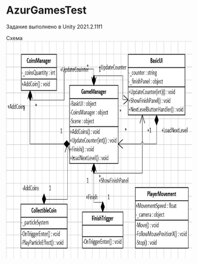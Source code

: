 # AzurGamesTest

Задание выполнено в Unity 2021.2.11f1

Схема 
<img src="/Scheme.jpg"  height="588" width="908">
